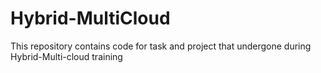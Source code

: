 # Hybrid-MultiCloud
This repository contains code for task and project that undergone during Hybrid-Multi-cloud training
